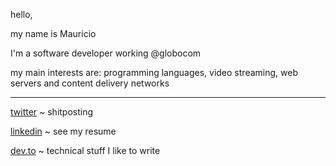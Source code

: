 hello, 

my name is Mauricio

I'm a software developer working @globocom

my main interests are: programming languages, video streaming, web servers and content delivery networks

---

[twitter](https://twitter.com/maugzoide) ~ shitposting

[linkedin](https://www.linkedin.com/in/maur%C3%ADcio-antunes-3ba52013/) ~ see my resume

[dev.to](https://dev.to/mauricioabreu) ~ technical stuff I like to write

